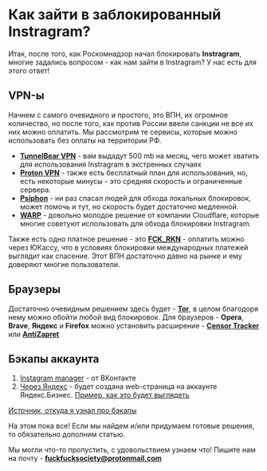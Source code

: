 # Как зайти в заблокированный Instragram? 
Итак, после того, как Роскомнадзор начал блокировать **Instragram**, многие задались вопросом - как нам зайти в Instragram? 
У нас есть для этого ответ!

## VPN-ы
Начнем с самого очевидного и простого, это ВПН, их огромное количество, но после того, как против России ввели санкции не все их них можно оплатить. 
Мы рассмотрим те сервисы, которые можно использовать без оплаты на территории РФ. 

* **[TunnelBear VPN](https://www.tunnelbear.com/)** - вам выдадут 500 mb на месяц, чего может хватить для использования Instragram в экстренных случаях
* **[Proton VPN](https://protonvpn.com)** - также есть бесплатный план для использования, но, есть некоторые минусы - это средняя скорость и ограниченные сервера. 
* **[Psiphon](https://psiphon.ca/ru)** - ни раз спасал людей для обхода локальных блокировок, может помочь и тут, но скорость будет достаточно медленной. 
* **[WARP](https://1.1.1.1/)** - довольно молодое решение от компании Cloudflare, которые многие советуют использовать для обхода блокировки Instragram.

Также есть одно платное решение - это **[FCK_RKN](https://t.me/FCK_RKN_bot)** - оплатить можно через ЮКассу, что в условиях блокировки международных платежей выглядит как спасение. 
Этот ВПН достаточно давно на рынке и ему доверяют многие пользователи. 

## Браузеры 
Достаточно очевидным решением здесь будет - **[Tor](https://www.torproject.org/)**, в целом благодоря нему можно обойти любой вид блокировок. 
Для браузеров - **Opera**, **Brave**, **Яндекс** и **Firefox** можно установить расширение - **[Censor Tracker](https://addons.mozilla.org/ru/firefox/addon/censor-tracker/)** или **[AntiZapret](https://addons.mozilla.org/ru/firefox/addon/%D0%BE%D0%B1%D1%85%D0%BE%D0%B4-%D0%B1%D0%BB%D0%BE%D0%BA%D0%B8%D1%80%D0%BE%D0%B2%D0%BE%D0%BA-%D1%80%D1%83%D0%BD%D0%B5%D1%82%D0%B0/)**




## Бэкапы аккаунта
1) [Instagram manager](https://vk.com/instagram_manager) - от ВКонтакте
2) [Через Яндекс](https://yandex.ru/business/instagram/) - будет создана web-страница на аккаунте Яндекс.Бизнес. [Пример, как это будет выглядеть](https://natural-green-studio.clients.site/)

[Источник, откуда я узнал про бэкапы](https://rozetked.me/articles/22421-kak-sohranit-vse-dannye-iz-instagram)


На этом пока все! Если мы найдем и/или придумаем готовые решения, то обязательно дополним статью. 

Мы могли что-то пропустить, с удовольствием узнаем что! Пишите нам на почту - **fuckfucksociety@protonmail.com**
<!-- 123 -->